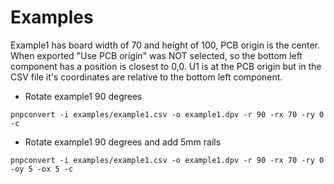 Examples
========

Example1 has board width of 70 and height of 100, PCB origin is the center.
When exported "Use PCB origin" was NOT selected, so the bottom left component has a position is closest to 0,0.
U1 is at the PCB origin but in the CSV file it's coordinates are relative to the bottom left component.


* Rotate example1 90 degrees

`pnpconvert -i examples/example1.csv -o example1.dpv -r 90 -rx 70 -ry 0 -c`


* Rotate example1 90 degrees and add 5mm rails

`pnpconvert -i examples/example1.csv -o example1.dpv -r 90 -rx 70 -ry 0 -oy 5 -ox 5 -c`